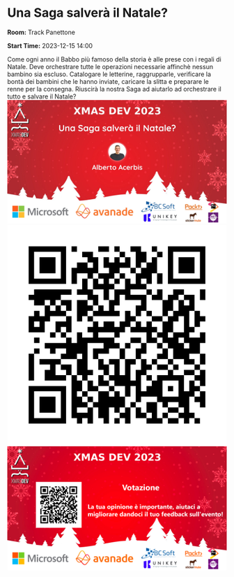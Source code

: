 # Una Saga salverà il Natale?
**Room:** Track Panettone

**Start Time:** 2023-12-15 14:00

Come ogni anno il Babbo più famoso della storia è alle prese con  i regali di Natale.
Deve orchestrare tutte le operazioni necessarie affinchè nessun bambino sia escluso.
Catalogare le letterine, raggrupparle, verificare la bontà dei bambini che le hanno inviate, caricare la slitta e preparare le renne per la consegna.
Riuscirà la nostra Saga ad aiutarlo ad orchestrare il tutto e salvare il Natale?
![Banner](Room1_14_00.jpeg 'SessionBanner')
![QR](qr.png 'Qr')
![Voting Banner](VotingBanner.png 'Voting Banner')

